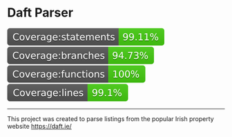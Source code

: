 # Daft Parser

![Test coverage statements](coverage/badge-statements.svg) 
![Test coverage branches](coverage/badge-branches.svg) 
![Test coverage functions](coverage/badge-functions.svg) 
![Test coverage lines](coverage/badge-lines.svg)

--------------
This project was created to parse listings from the popular Irish property website https://daft.ie/